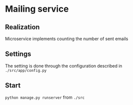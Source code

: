 # Mailing service

## Realization

Microservice implements counting the number of sent emails

## Settings

The setting is done through the configuration 
described in `./src/app/config.py`

## Start

`python manage.py runserver` from `./src`